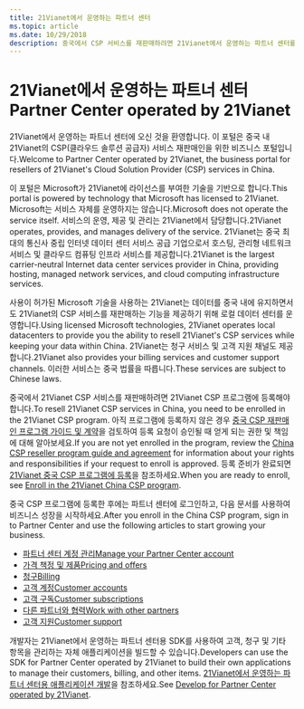 ```yaml
---
title: 21Vianet에서 운영하는 파트너 센터
ms.topic: article
ms.date: 10/29/2018
description: 중국에서 CSP 서비스를 재판매하려면 21Vianet에서 운영하는 파트너 센터를 사용하세요.
---
```

   
# <a name="partner-center-operated-by-21vianet"></a><span data-ttu-id="d4ba3-103">21Vianet에서 운영하는 파트너 센터</span><span class="sxs-lookup"><span data-stu-id="d4ba3-103">Partner Center operated by 21Vianet</span></span>

<span data-ttu-id="d4ba3-104">21Vianet에서 운영하는 파트너 센터에 오신 것을 환영합니다. 이 포털은 중국 내 21Vianet의 CSP(클라우드 솔루션 공급자) 서비스 재판매인을 위한 비즈니스 포털입니다.</span><span class="sxs-lookup"><span data-stu-id="d4ba3-104">Welcome to Partner Center operated by 21Vianet, the business portal for resellers of 21Vianet's Cloud Solution Provider (CSP) services in China.</span></span> 

<span data-ttu-id="d4ba3-105">이 포털은 Microsoft가 21Vianet에 라이선스를 부여한 기술을 기반으로 합니다.</span><span class="sxs-lookup"><span data-stu-id="d4ba3-105">This portal is powered by technology that Microsoft has licensed to 21Vianet.</span></span> <span data-ttu-id="d4ba3-106">Microsoft는 서비스 자체를 운영하지는 않습니다.</span><span class="sxs-lookup"><span data-stu-id="d4ba3-106">Microsoft does not operate the service itself.</span></span> <span data-ttu-id="d4ba3-107">서비스의 운영, 제공 및 관리는 21Vianet에서 담당합니다.</span><span class="sxs-lookup"><span data-stu-id="d4ba3-107">21Vianet operates, provides, and manages delivery of the service.</span></span> <span data-ttu-id="d4ba3-108">21Vianet는 중국 최대의 통신사 중립 인터넷 데이터 센터 서비스 공급 기업으로서 호스팅, 관리형 네트워크 서비스 및 클라우드 컴퓨팅 인프라 서비스를 제공합니다.</span><span class="sxs-lookup"><span data-stu-id="d4ba3-108">21Vianet is the largest carrier-neutral Internet data center services provider in China, providing hosting, managed network services, and cloud computing infrastructure services.</span></span> 

<span data-ttu-id="d4ba3-109">사용이 허가된 Microsoft 기술을 사용하는 21Vianet는 데이터를 중국 내에 유지하면서도 21Vianet의 CSP 서비스를 재판매하는 기능을 제공하기 위해 로컬 데이터 센터를 운영합니다.</span><span class="sxs-lookup"><span data-stu-id="d4ba3-109">Using licensed Microsoft technologies, 21Vianet operates local datacenters to provide you the ability to resell 21Vianet's CSP services while keeping your data within China.</span></span> <span data-ttu-id="d4ba3-110">21Vianet는 청구 서비스 및 고객 지원 채널도 제공합니다.</span><span class="sxs-lookup"><span data-stu-id="d4ba3-110">21Vianet also provides your billing services and customer support channels.</span></span> <span data-ttu-id="d4ba3-111">이러한 서비스는 중국 법률을 따릅니다.</span><span class="sxs-lookup"><span data-stu-id="d4ba3-111">These services are subject to Chinese laws.</span></span>

<span data-ttu-id="d4ba3-112">중국에서 21Vianet CSP 서비스를 재판매하려면 21Vianet CSP 프로그램에 등록해야 합니다.</span><span class="sxs-lookup"><span data-stu-id="d4ba3-112">To resell 21Vianet CSP services in China, you need to be enrolled in the 21Vianet CSP program.</span></span> <span data-ttu-id="d4ba3-113">아직 프로그램에 등록하지 않은 경우 [중국 CSP 재판매인 프로그램 가이드 및 계약](csp-program-guide-and-agreements.md)을 검토하여 등록 요청이 승인될 때 얻게 되는 권한 및 책임에 대해 알아보세요.</span><span class="sxs-lookup"><span data-stu-id="d4ba3-113">If you are not yet enrolled in the program, review the [China CSP reseller program guide and agreement](csp-program-guide-and-agreements.md) for information about your rights and responsibilities if your request to enroll is approved.</span></span> <span data-ttu-id="d4ba3-114">등록 준비가 완료되면 [21Vianet 중국 CSP 프로그램에 등록](enrolling-in-the-csp-program.md)을 참조하세요.</span><span class="sxs-lookup"><span data-stu-id="d4ba3-114">When you are ready to enroll, see [Enroll in the 21Vianet China CSP program](enrolling-in-the-csp-program.md).</span></span>

<span data-ttu-id="d4ba3-115">중국 CSP 프로그램에 등록한 후에는 파트너 센터에 로그인하고, 다음 문서를 사용하여 비즈니스 성장을 시작하세요.</span><span class="sxs-lookup"><span data-stu-id="d4ba3-115">After you enroll in the China CSP program, sign in to Partner Center and use the following articles to start growing your business.</span></span>  
   
-   [<span data-ttu-id="d4ba3-116">파트너 센터 계정 관리</span><span class="sxs-lookup"><span data-stu-id="d4ba3-116">Manage your Partner Center account</span></span>](partner-center-account-setup.md)
-   [<span data-ttu-id="d4ba3-117">가격 책정 및 제품</span><span class="sxs-lookup"><span data-stu-id="d4ba3-117">Pricing and offers</span></span>](see-offers-and-pricing.md)
-   [<span data-ttu-id="d4ba3-118">청구</span><span class="sxs-lookup"><span data-stu-id="d4ba3-118">Billing</span></span>](billing.md)
-   [<span data-ttu-id="d4ba3-119">고객 계정</span><span class="sxs-lookup"><span data-stu-id="d4ba3-119">Customer accounts</span></span>](customer-accounts.md)
-   [<span data-ttu-id="d4ba3-120">고객 구독</span><span class="sxs-lookup"><span data-stu-id="d4ba3-120">Customer subscriptions</span></span>](customer-subscriptions.md)
-   [<span data-ttu-id="d4ba3-121">다른 파트너와 협력</span><span class="sxs-lookup"><span data-stu-id="d4ba3-121">Work with other partners</span></span>](work-with-other-partners.md)
-   [<span data-ttu-id="d4ba3-122"> 고객 지원</span><span class="sxs-lookup"><span data-stu-id="d4ba3-122">Customer support</span></span>](customer-support.md)

<span data-ttu-id="d4ba3-123">개발자는 21Vianet에서 운영하는 파트너 센터용 SDK를 사용하여 고객, 청구 및 기타 항목을 관리하는 자체 애플리케이션을 빌드할 수 있습니다.</span><span class="sxs-lookup"><span data-stu-id="d4ba3-123">Developers can use the SDK for Partner Center operated by 21Vianet to build their own applications to manage their customers, billing, and other items.</span></span> <span data-ttu-id="d4ba3-124">[21Vianet에서 운영하는 파트너 센터용 애플리케이션 개발](develop-for-partner-center.md)을 참조하세요.</span><span class="sxs-lookup"><span data-stu-id="d4ba3-124">See [Develop for Partner Center operated by 21Vianet](develop-for-partner-center.md).</span></span>
